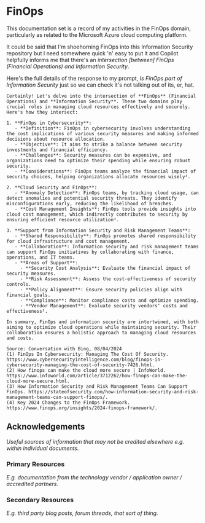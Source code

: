 # FinOps

This documentation set is a record of my activities in the FinOps domain, particularly as related to the Microsoft Azure cloud computing platform.

It could be said that I'm shoehorning FinOps into this Information Security repository but I need somewhere quick 'n' easy to put it and Copilot helpfully informs me that there's an _intersection [between] FinOps (Financial Operations) and Information Security_.

Here's the full details of the response to my prompt, _Is FinOps part of Information Security_ just so we can check it's not talking out of its, er, hat.

```plaintext
Certainly! Let's delve into the intersection of **FinOps** (Financial Operations) and **Information Security**. These two domains play crucial roles in managing cloud resources effectively and securely. Here's how they intersect:

1. **FinOps in Cybersecurity**:
   - **Definition**: FinOps in cybersecurity involves understanding the cost implications of various security measures and making informed decisions about resource allocation.
   - **Objective**: It aims to strike a balance between security investments and financial efficiency.
   - **Challenges**: Security measures can be expensive, and organizations need to optimize their spending while ensuring robust security.
   - **Considerations**: FinOps teams analyze the financial impact of security choices, helping organizations allocate resources wisely³.

2. **Cloud Security and FinOps**:
   - **Anomaly Detection**: FinOps teams, by tracking cloud usage, can detect anomalies and potential security threats. They identify misconfigurations early, reducing the likelihood of breaches.
   - **Cost Management Insights**: FinOps tools provide insights into cloud cost management, which indirectly contributes to security by ensuring efficient resource utilization⁴.

3. **Support from Information Security and Risk Management Teams**:
   - **Shared Responsibility**: FinOps promotes shared responsibility for cloud infrastructure and cost management.
   - **Collaboration**: Information security and risk management teams can support FinOps initiatives by collaborating with finance, operations, and IT teams.
   - **Areas of Support**:
     - **Security Cost Analysis**: Evaluate the financial impact of security measures.
     - **Risk Assessment**: Assess the cost-effectiveness of security controls.
     - **Policy Alignment**: Ensure security policies align with financial goals.
     - **Compliance**: Monitor compliance costs and optimize spending.
     - **Vendor Management**: Evaluate security vendors' costs and effectiveness².

In summary, FinOps and information security are intertwined, with both aiming to optimize cloud operations while maintaining security. Their collaboration ensures a holistic approach to managing cloud resources and costs.

Source: Conversation with Bing, 08/04/2024
(1) FinOps In Cybersecurity: Managing The Cost Of Security. https://www.cybersecurityintelligence.com/blog/finops-in-cybersecurity-managing-the-cost-of-security-7426.html.
(2) How finops can make the cloud more secure | InfoWorld. https://www.infoworld.com/article/3712262/how-finops-can-make-the-cloud-more-secure.html.
(3) How Information Security and Risk Management Teams Can Support FinOps. https://stateofsecurity.com/how-information-security-and-risk-management-teams-can-support-finops/.
(4) Key 2024 Changes to the FinOps Framework. https://www.finops.org/insights/2024-finops-framework/.
```

## Acknowledgements

_Useful sources of information that may not be credited elsewhere e.g. within individual documents._

### Primary Resources

_E.g. documentation from the technology vendor / application owner / accredited partners._

### Secondary Resources

_E.g. third party blog posts, forum threads, that sort of thing._
